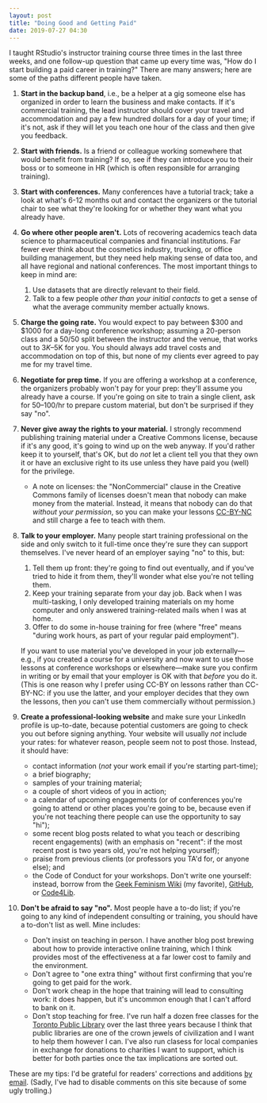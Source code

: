 ```yaml
---
layout: post
title: "Doing Good and Getting Paid"
date: 2019-07-27 04:30
---
```


I taught RStudio's instructor training course three times in the last three weeks,
and one follow-up question that came up every time was,
"How do I start building a paid career in training?"
There are many answers;
here are some of the paths different people have taken.

1.  **Start in the backup band**,
    i.e.,
    be a helper at a gig someone else has organized
    in order to learn the business and make contacts.
    If it's commercial training,
    the lead instructor should cover your travel and accommodation
    and pay a few hundred dollars for a day of your time;
    if it's not,
    ask if they will let you teach one hour of the class and then give you feedback.

1.  **Start with friends.**
    Is a friend or colleague working somewhere that would benefit from training?
    If so, see if they can introduce you to their boss
    or to someone in HR (which is often responsible for arranging training).

1.  **Start with conferences.**
    Many conferences have a tutorial track;
    take a look at what's 6-12 months out and contact the organizers
    or the tutorial chair
    to see what they're looking for
    or whether they want what you already have.

1.  **Go where other people aren't.**
    Lots of recovering academics teach data science to pharmaceutical companies and financial institutions.
    Far fewer ever think about the cosmetics industry, trucking, or office building management,
    but they need help making sense of data too,
    and all have regional and national conferences.
    The most important things to keep in mind are:

    1.  Use datasets that are directly relevant to their field.
    2.  Talk to a few people *other than your initial contacts*
        to get a sense of what the average community member actually knows.

1.  **Charge the going rate.**
    You would expect to pay between $300 and $1000 for a day-long conference workshop;
    assuming a 20-person class and a 50/50 split between the instructor and the venue,
    that works out to $3K–$5K for you.
    You should always add travel costs and accommodation on top of this,
    but none of my clients ever agreed to pay me for my travel time.

1.  **Negotiate for prep time.**
    If you are offering a workshop at a conference,
    the organizers probably won't pay for your prep:
    they'll assume you already have a course.
    If you're going on site to train a single client,
    ask for $50–$100/hr to prepare custom material,
    but don't be surprised if they say "no".

1.  **Never give away the rights to your material.**
    I strongly recommend publishing training material under a Creative Commons license,
    because if it's any good,
    it's going to wind up on the web anyway.
    If you'd rather keep it to yourself, that's OK,
    but do *not* let a client tell you that they own it or have an exclusive right to its use
    unless they have paid you (well) for the privilege.

    -   A note on licenses: the "NonCommercial" clause in the Creative Commons family of licenses
        doesn't mean that nobody can make money from the material.
        Instead, it means that nobody can do that *without your permission*,
        so you can make your lessons [CC-BY-NC](https://creativecommons.org/licenses/by-nc/4.0/)
        and still charge a fee to teach with them.

1.  **Talk to your employer.**
    Many people start training professional on the side
    and only switch to it full-time once they're sure they can support themselves.
    I've never heard of an employer saying "no" to this,
    but:

    1.  Tell them up front: they're going to find out eventually,
        and if you've tried to hide it from them,
        they'll wonder what else you're not telling them.
    2.  Keep your training separate from your day job.
        Back when I was multi-tasking,
        I only developed training materials on my home computer
        and only answered training-related mails when I was at home.
    3.  Offer to do some in-house training for free
        (where "free" means "during work hours, as part of your regular paid employment").

    If you want to use material you've developed in your job externally—e.g.,
    if you created a course for a university and now want to use those lessons
    at conference workshops or elsewhere—make sure you confirm in writing or by email
    that your employer is OK with that *before* you do it.
    (This is one reason why I prefer using CC-BY on lessons rather than CC-BY-NC:
    if you use the latter,
    and your employer decides that they own the lessons,
    then *you* can't use them commercially without permission.)

1.  **Create a professional-looking website**
    and make sure your LinkedIn profile is up-to-date,
    because potential customers are going to check you out before signing anything.
    Your website will usually *not* include your rates:
    for whatever reason, people seem not to post those.
    Instead, it should have:

    -   contact information (*not* your work email if you're starting part-time);
    -   a brief biography;
    -   samples of your training material;
    -   a couple of short videos of you in action;
    -   a calendar of upcoming engagements
        (or of conferences you're going to attend or other places you're going to be,
        because even if you're not teaching there
        people can use the opportunity to say "hi");
    -   some recent blog posts related to what you teach or describing recent engagements)
        (with an emphasis on "recent":
        if the most recent post is two years old, you're not helping yourself);
    -   praise from previous clients
        (or professors you TA'd for,
        or anyone else);
        and
    -   the Code of Conduct for your workshops.
        Don't write one yourself:
        instead, borrow from
        the [Geek Feminism Wiki](https://geekfeminism.wikia.org/wiki/Conference_anti-harassment/Policy) (my favorite),
        [GitHub](https://help.github.com/en/articles/github-event-code-of-conduct),
        or [Code4Lib](https://github.com/code4lib/code-of-conduct/blob/master/code_of_conduct.md).

10. **Don't be afraid to say "no".**
    Most people have a to-do list;
    if you're going to any kind of independent consulting or training,
    you should have a to-don't list as well.
    Mine includes:
    -   Don't insist on teaching in person.
        I have another blog post brewing about how to provide interactive online training,
        which I think provides most of the effectiveness
        at a far lower cost to family and the environment.
    -   Don't agree to "one extra thing" without first confirming that you're going to get paid for the work.
    -   Don't work cheap in the hope that training will lead to consulting work:
        it does happen,
        but it's uncommon enough that I can't afford to bank on it.
    -   Don't stop teaching for free.
        I've run half a dozen free classes for the [Toronto Public Library](https://www.torontopubliclibrary.ca/)
        over the last three years
        because I think that public libraries are one of the crown jewels of civilization
        and I want to help them however I can.
        I've also run clasess for local companies in exchange for donations to charities I want to support,
        which is better for both parties once the tax implications are sorted out.

These are my tips:
I'd be grateful for readers' corrections and additions
[by email](mailto:gvwilson@third-bit.com).
(Sadly,
I've had to disable comments on this site because of some ugly trolling.)

